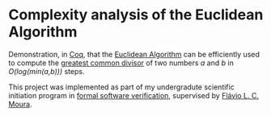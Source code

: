 # Complexity analysis of the Euclidean Algorithm

Demonstration, in [Coq](https://coq.inria.fr/distrib/current/refman/), that the [Euclidean Algorithm](https://en.wikipedia.org/wiki/Euclidean_algorithm) can be efficiently used to compute the [greatest common divisor](https://en.wikipedia.org/wiki/Greatest_common_divisor) of two numbers *a* and *b* in *O(log(min(a,b)))* steps.

This project was implemented as part of my undergradute scientific initiation program in [formal software verification](https://en.wikipedia.org/wiki/Formal_verification), supervised by [Flávio L. C. Moura](http://flaviomoura.info/).
